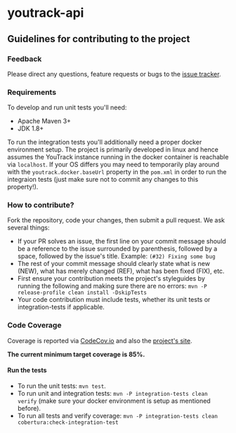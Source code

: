 
# youtrack-api

## Guidelines for contributing to the project

### Feedback
Please direct any questions, feature requests or bugs to the 
[issue tracker](https://github.com/llorllale/youtrack-api/issues/).

### Requirements
To develop and run unit tests you'll need:

* Apache Maven 3+
* JDK 1.8+

To run the integration tests you'll additionally need a proper docker 
environment setup. The project is primarily developed in linux and hence
assumes the YouTrack instance running in the docker container is reachable
via `localhost`. If your OS differs you may need to temporarily play around
with the `youtrack.docker.baseUrl` property in the `pom.xml` in order to run
the integraion tests (just make sure not to commit any changes to this 
property!).

### How to contribute?
Fork the repository, code your changes, then submit a pull request. We ask 
several things:

* If your PR solves an issue, the first line on your commit message should be
a reference to the issue surrounded by parenthesis, followed by a space, 
followed by the issue's title. Example: `(#32) Fixing some bug`
* The rest of your commit message should clearly state what is new (NEW), 
what has merely changed (REF), what has been fixed (FIX), etc.
* First ensure your contribution meets the project's styleguides by running 
the following and making sure there are no errors: 
`mvn -P release-profile clean install -DskipTests`
* Your code contribution must include tests, whether its unit tests or 
integration-tests if applicable.

### Code Coverage
Coverage is reported via [CodeCov.io](https://codecov.io/gh/llorllale/youtrack-api)
and also the [project's site](https://llorllale.github.io/youtrack-api/cobertura/).

**The current minimum target coverage is 85%.**

#### Run the tests
* To run the unit tests: `mvn test`. 
* To run unit and integration tests: `mvn -P integration-tests clean verify` 
(make sure your docker environment is setup as mentioned before).
* To run all tests and verify coverage: `mvn -P integration-tests clean cobertura:check-integration-test`
